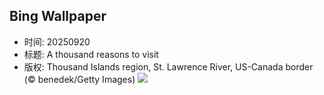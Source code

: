 ## Bing Wallpaper
- 时间: 20250920
- 标题: A thousand reasons to visit
- 版权: Thousand Islands region, St. Lawrence River, US-Canada border (© benedek/Getty Images)
![](https://cn.bing.com/th?id=OHR.ThousandIslands_EN-US7884567746_UHD.jpg&rf=LaDigue_UHD.jpg&pid=hp&w=3840&h=2160&rs=1&c=4)
